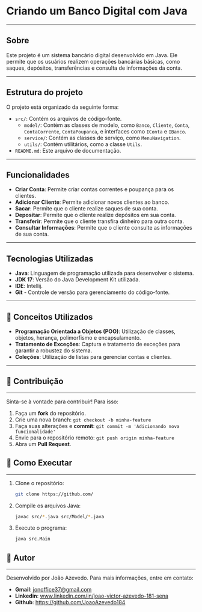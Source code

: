 # Criando um Banco Digital com Java

---

## Sobre

Este projeto é um sistema bancário digital desenvolvido em Java. Ele permite que os usuários realizem operações bancárias básicas, como saques, depósitos, transferências e consulta de informações da conta.

---

## Estrutura do projeto

O projeto está organizado da seguinte forma:

- `src/`: Contém os arquivos de código-fonte.
  - `model/`: Contém as classes de modelo, como `Banco`, `Cliente`, `Conta`, `ContaCorrente`, `ContaPoupanca`, e interfaces como `IConta` e `IBanco`.
  - `service/`: Contém as classes de serviço, como `MenuNavigation`.
  - `utils/`: Contém utilitários, como a classe `Utils`.
- `README.md`: Este arquivo de documentação.

---

## Funcionalidades

- **Criar Conta**: Permite criar contas correntes e poupança para os clientes.
- **Adicionar Cliente**: Permite adicionar novos clientes ao banco.
- **Sacar**: Permite que o cliente realize saques de sua conta.
- **Depositar**: Permite que o cliente realize depósitos em sua conta.
- **Transferir**: Permite que o cliente transfira dinheiro para outra conta.
- **Consultar Informações**: Permite que o cliente consulte as informações de sua conta.

---

## Tecnologias Utilizadas

- **Java**: Linguagem de programação utilizada para desenvolver o sistema.
- **JDK 17**: Versão do Java Development Kit utilizada.
- **IDE**: Intellij.
- **Git** - Controle de versão para gerenciamento do código-fonte.  

---

## 🎯 Conceitos Utilizados

- **Programação Orientada a Objetos (POO)**: Utilização de classes, objetos, herança, polimorfismo e encapsulamento.
- **Tratamento de Exceções**: Captura e tratamento de exceções para garantir a robustez do sistema.
- **Coleções**: Utilização de listas para gerenciar contas e clientes.

---

## 🤝 Contribuição

---

Sinta-se à vontade para contribuir! Para isso:

1. Faça um **fork** do repositório.
2. Crie uma nova branch: `git checkout -b minha-feature`
3. Faça suas alterações e **commit**: `git commit -m 'Adicionando nova funcionalidade'`
4. Envie para o repositório remoto: `git push origin minha-feature`
5. Abra um **Pull Request**.

## 🚀 Como Executar

---

1. Clone o repositório:
   ```bash
   git clone https://github.com/
   ```
2. Compile os arquivos Java:
   ```bash
   javac src/*.java src/Model/*.java
   ```
3. Execute o programa:
   ```bash
   java src.Main
   ```

## 👤 Autor

---
Desenvolvido por João Azevedo. Para mais informações, entre em contato:
- **Gmail**: jonoffice37@gmail.com
- **Linkedin**: www.linkedin.com/in/joao-victor-azevedo-181-sena
- **Github**: https://github.com/JoaoAzevedo184